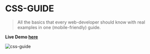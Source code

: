 # CSS-GUIDE

> All the basics that every web-developer should know with real examples in one (mobile-friendly) guide.

**Live Demo [here](https://nadavshaar.github.io/CSS-GUIDE/)**

![css-guide](https://user-images.githubusercontent.com/8030614/87886694-d25bfa80-ca27-11ea-9886-ae2b21e7a846.png)
